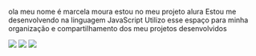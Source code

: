 ola meu nome é marcela moura
estou no meu projeto alura
Estou me desenvolvendo na linguagem JavaScript
Utilizo esse espaço para minha organização e compartilhamento dos meu projetos desenvolvidos


<div> 
  <a href="https://instagram.com/mouraamah" target="_blank"><img src="https://img.shields.io/badge/-Instagram-%23E4405F?style=for-the-badge&logo=instagram&logoColor=white" target="_blank"></a> 
  <a href = "https://instagram.com/mouraamah"><img src="https://img.shields.io/badge/-Gmail-%23333?style=for-the-badge&logo=gmail&logoColor=white" target="_blank"></a>
  <a href="" target="_blank"><img src="https://img.shields.io/badge/-LinkedIn-%230077B5?style=for-the-badge&logo=linkedin&logoColor=white" target="_blank"></a>
  
</div>
